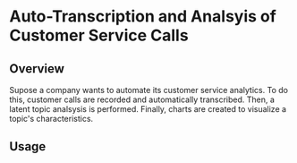 # Auto-Transcription and Analsyis of Customer Service Calls
## Overview
Supose a company wants to automate its customer service analytics. To do this, customer calls are recorded and automatically transcribed. Then, a latent topic analsysis is performed. Finally, charts are created to visualize a topic's characteristics.
## Usage
